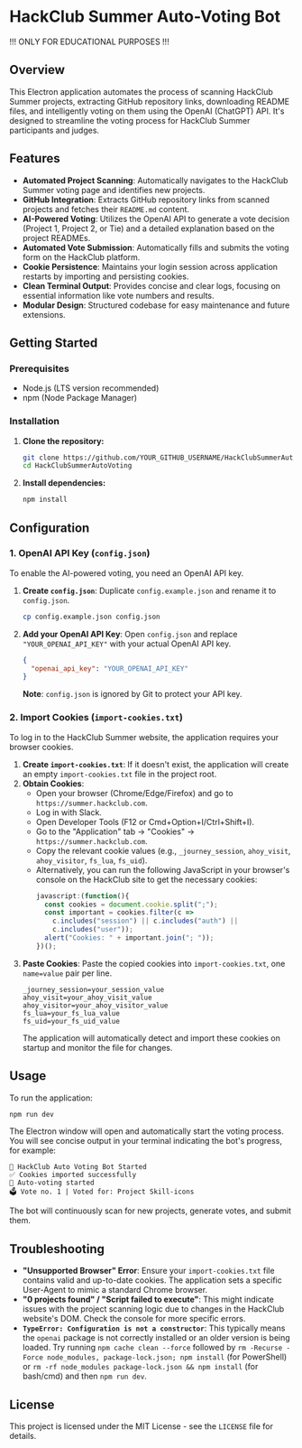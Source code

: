 # HackClub Summer Auto-Voting Bot

!!! ONLY FOR EDUCATIONAL PURPOSES !!!

## Overview

This Electron application automates the process of scanning HackClub Summer projects, extracting GitHub repository links, downloading README files, and intelligently voting on them using the OpenAI (ChatGPT) API. It's designed to streamline the voting process for HackClub Summer participants and judges.

## Features

-   **Automated Project Scanning**: Automatically navigates to the HackClub Summer voting page and identifies new projects.
-   **GitHub Integration**: Extracts GitHub repository links from scanned projects and fetches their `README.md` content.
-   **AI-Powered Voting**: Utilizes the OpenAI API to generate a vote decision (Project 1, Project 2, or Tie) and a detailed explanation based on the project READMEs.
-   **Automated Vote Submission**: Automatically fills and submits the voting form on the HackClub platform.
-   **Cookie Persistence**: Maintains your login session across application restarts by importing and persisting cookies.
-   **Clean Terminal Output**: Provides concise and clear logs, focusing on essential information like vote numbers and results.
-   **Modular Design**: Structured codebase for easy maintenance and future extensions.

## Getting Started

### Prerequisites

*   Node.js (LTS version recommended)
*   npm (Node Package Manager)

### Installation

1.  **Clone the repository:**
    ```bash
    git clone https://github.com/YOUR_GITHUB_USERNAME/HackClubSummerAutoVoting.git
    cd HackClubSummerAutoVoting
    ```
2.  **Install dependencies:**
    ```bash
    npm install
    ```

## Configuration

### 1. OpenAI API Key (`config.json`)

To enable the AI-powered voting, you need an OpenAI API key.

1.  **Create `config.json`**: Duplicate `config.example.json` and rename it to `config.json`.
    ```bash
    cp config.example.json config.json
    ```
2.  **Add your OpenAI API Key**: Open `config.json` and replace `"YOUR_OPENAI_API_KEY"` with your actual OpenAI API key.
    ```json
    {
      "openai_api_key": "YOUR_OPENAI_API_KEY"
    }
    ```
    **Note**: `config.json` is ignored by Git to protect your API key.

### 2. Import Cookies (`import-cookies.txt`)

To log in to the HackClub Summer website, the application requires your browser cookies.

1.  **Create `import-cookies.txt`**: If it doesn't exist, the application will create an empty `import-cookies.txt` file in the project root.
2.  **Obtain Cookies**:
    *   Open your browser (Chrome/Edge/Firefox) and go to `https://summer.hackclub.com`.
    *   Log in with Slack.
    *   Open Developer Tools (F12 or Cmd+Option+I/Ctrl+Shift+I).
    *   Go to the "Application" tab -> "Cookies" -> `https://summer.hackclub.com`.
    *   Copy the relevant cookie values (e.g., `_journey_session`, `ahoy_visit`, `ahoy_visitor`, `fs_lua`, `fs_uid`).
    *   Alternatively, you can run the following JavaScript in your browser's console on the HackClub site to get the necessary cookies:
        ```javascript
        javascript:(function(){
          const cookies = document.cookie.split(";");
          const important = cookies.filter(c =>
            c.includes("session") || c.includes("auth") ||
            c.includes("user"));
          alert("Cookies: " + important.join("; "));
        })();
        ```
3.  **Paste Cookies**: Paste the copied cookies into `import-cookies.txt`, one `name=value` pair per line.
    ```
    _journey_session=your_session_value
    ahoy_visit=your_ahoy_visit_value
    ahoy_visitor=your_ahoy_visitor_value
    fs_lua=your_fs_lua_value
    fs_uid=your_fs_uid_value
    ```
    The application will automatically detect and import these cookies on startup and monitor the file for changes.

## Usage

To run the application:

```bash
npm run dev
```

The Electron window will open and automatically start the voting process. You will see concise output in your terminal indicating the bot's progress, for example:

```
🤖 HackClub Auto Voting Bot Started
✅ Cookies imported successfully
🚀 Auto-voting started
🗳️ Vote no. 1 | Voted for: Project Skill-icons
```

The bot will continuously scan for new projects, generate votes, and submit them.

## Troubleshooting

*   **"Unsupported Browser" Error**: Ensure your `import-cookies.txt` file contains valid and up-to-date cookies. The application sets a specific User-Agent to mimic a standard Chrome browser.
*   **"0 projects found" / "Script failed to execute"**: This might indicate issues with the project scanning logic due to changes in the HackClub website's DOM. Check the console for more specific errors.
*   **`TypeError: Configuration is not a constructor`**: This typically means the `openai` package is not correctly installed or an older version is being loaded. Try running `npm cache clean --force` followed by `rm -Recurse -Force node_modules, package-lock.json; npm install` (for PowerShell) or `rm -rf node_modules package-lock.json && npm install` (for bash/cmd) and then `npm run dev`.

## License

This project is licensed under the MIT License - see the `LICENSE` file for details. 
